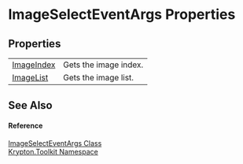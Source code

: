 # ImageSelectEventArgs Properties




## Properties
<table>
<tr>
<td><a href="f3a911d0-5e47-e300-cdda-78e098a78f33.md">ImageIndex</a></td>
<td>Gets the image index.</td></tr>
<tr>
<td><a href="5e92a633-e515-0be5-552a-16a494d2572b.md">ImageList</a></td>
<td>Gets the image list.</td></tr>
</table>

## See Also


#### Reference
<a href="7c169691-9bbc-07cf-eb42-a99df5f4569c.md">ImageSelectEventArgs Class</a>  
<a href="79d2eac2-21f4-54ff-7552-b20c33c30600.md">Krypton.Toolkit Namespace</a>  
